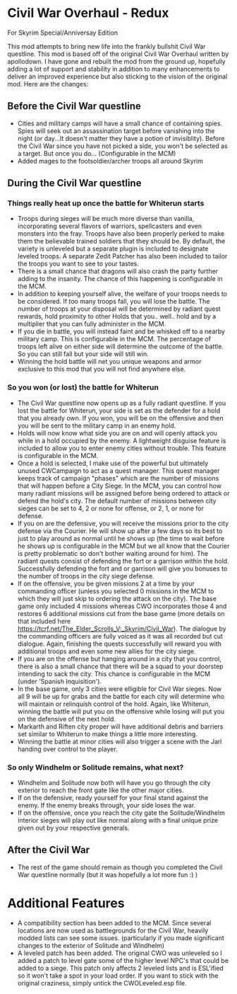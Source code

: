 # Civil War Overhaul - Redux

For Skyrim Special/Anniversay Edition

This mod attempts to bring new life into the frankly bullshit Civil War questline. This mod is based off of the original Civil War Overhaul written by apollodown. I have gone and rebuilt the mod from the ground up, hopefully adding a lot of support and stability in addition to many enhancements to deliver an improved experience but also sticking to the vision of the original mod. Here are the changes:

## Before the Civil War questline
* Cities and military camps will have a small chance of containing spies. Spies will seek out an assassination target before vanishing into the night (or day...It doesn't matter they have a potion of invisiblity). Before the Civil War since you have not picked a side, you won't be selected as a target. But once you do... (Configurable in the MCM)
* Added mages to the footsoldier/archer troops all around Skyrim

## During the Civil War questline
### Things really heat up once the battle for Whiterun starts
* Troops during sieges will be much more diverse than vanilla, incorporating several flavors of warriors, spellcasters and even monsters into the fray. Troops have also been properly perked to make them the believable trained soldiers that they should be. By default, the variety is unleveled but a separate plugin is included to designate leveled troops. A separate Zedit Patcher has also been included to tailor the troops you want to see to your tastes.
* There is a small chance that dragons will also crash the party further adding to the insanity. The chance of this happening is configurable in the MCM.
* In addition to keeping yourself alive, the welfare of your troops needs to be considered. If too many troops fall, you will lose the battle. The number of troops at your disposal will be determined by radiant quest rewards, hold proximity to other Holds that you.. well.. hold and by a multiplier that you can fully administer in the MCM.
* If you die in battle, you will instead faint and be whisked off to a nearby military camp. This is configurable in the MCM. The percentage of troops left alive on either side will determine the outcome of the battle. So you can still fall but your side will still win.
* Winning the hold battle will net you unique weapons and armor exclusive to this mod that you will not find anywhere else.
### So you won (or lost) the battle for Whiterun
* The Civil War questline now opens up as a fully radiant questline. If you lost the battle for Whiterun, your side is set as the defender for a hold that you already own. If you won, you will be on the offensive and then you will be sent to the military camp in an enemy hold.
* Holds will now know what side you are on and will openly attack you while in a hold occupied by the enemy. A lightweight disguise feature is included to allow you to enter enemy cities without trouble. This feature is configurable in the MCM.
* Once a hold is selected, I make use of the powerful but ultimately unused CWCampaign to act as a quest manager. This quest manager keeps track of campaign "phases" which are the number of missions that will happen before a City Siege. In the MCM, you can control how many radiant missions will be assigned before being ordered to attack or defend the hold's city. The default number of missions between city sieges can be set to 4, 2 or none for offense, or 2, 1, or none for defense.
* If you on are the defensive, you will receive the missions prior to the city defense via the Courier. He will show up after a few days so its best to just to play around as normal until he shows up (the time to wait before he shows up is configurable in the MCM but we all know that the Courier is pretty problematic so don't bother waiting around for him). The radiant quests consist of defending the fort or a garrison within the hold. Successfully defending the fort and or garrison will give you bonuses to the number of troops in the city siege defense.
* If on the offensive, you be given missions 2 at a time by your commanding officer (unless you selected 0 missions in the MCM to which they will just skip to ordering the attack on the city). The base game only included 4 missions whereas CWO incorporates those 4 and restores 6 additional missions cut from the base game (more details on that included here https://tcrf.net/The_Elder_Scrolls_V:_Skyrim/Civil_War). The dialogue by the commanding officers are fully voiced as it was all recorded but cut dialogue. Again, finishing the quests successfully will reward you with additional troops and even some new allies for the city siege.
* If you are on the offense but hanging around in a city that you control, there is also a small chance that there will be a squad to your doorstep intending to sack the city. This chance is configurable in the MCM (under 'Spanish Inquisition').
* In the base game, only 3 cities were elligible for Civil War sieges. Now all 9 will be up for grabs and the battle for each city will determine who will  maintain or relinquish control of the hold. Again, like Whiterun, winning the battle will put you on the offensive while losing will put you on the defensive of the next hold. 
* Markarth and Riften city proper will have additional debris and barriers set similar to Whiterun to make things a little more interesting.
* Winning the battle at minor cities will also trigger a scene with the Jarl handing over control to the player.
### So only Windhelm or Solitude remains, what next?
* Windhelm and Solitude now both will have you go through the city exterior to reach the front gate like the other major cities.
* If on the defensive, ready yourself for your final stand against the enemy. If the enemy breaks through, your side loses the war.
* If on the offensive, once you reach the city gate the Solitude/Windhelm interior sieges will play out like normal along with a final unique prize given out by your respective generals.

## After the Civil War
* The rest of the game should remain as though you completed the Civil War questline normally (but it was hopefully a lot more fun :) )

# Additional Features
* A compatibility section has been added to the MCM. Since several locations are now used as battlegrounds for the Civil War, heavily modded lists can see some issues. (particularly if you made significant changes to the exterior of Solitude and Windhelm)
* A leveled patch has been added. The original CWO was unleveled so I added a patch to level gate some of the higher level NPC's that could be added to a siege. This patch only affects 2 leveled lists and is ESL'ified so it won't take a spot in your load order. If you want to stick with the original craziness, simply untick the CWOLeveled.esp file.
